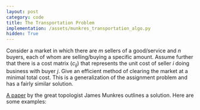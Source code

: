 ```yaml
---
layout: post
category: code
title: The Transportation Problem
implementation: /assets/munkres_transportation_algo.py
hidden: True
---
```


Consider a market in which there are $m$ sellers of a good/service and $n$ buyers, each of whom are selling/buying a specific amount. Assume further that there is a cost matrix $(c_{ij})$ that represents the unit cost of seller $i$ doing business with buyer $j$. Give an efficient method of clearing the market at a minimal total cost. This is a generalization of the assignment problem and has a fairly similar solution.

[A paper](https://pdfs.semanticscholar.org/848c/717ba51e48afef714dfef4bd6ab1cc050dab.pdf) by the great topologist James Munkres outlines a solution.
Here are some examples: